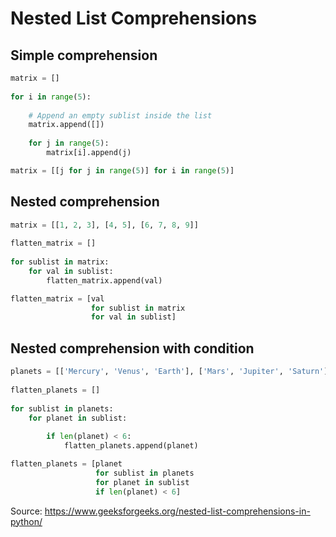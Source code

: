 # Nested List Comprehensions

## Simple comprehension

```python
matrix = [] 
  
for i in range(5): 
      
    # Append an empty sublist inside the list 
    matrix.append([]) 
      
    for j in range(5): 
        matrix[i].append(j) 
```
```python
matrix = [[j for j in range(5)] for i in range(5)] 
```

## Nested comprehension

```python
matrix = [[1, 2, 3], [4, 5], [6, 7, 8, 9]] 
  
flatten_matrix = [] 
  
for sublist in matrix: 
    for val in sublist: 
        flatten_matrix.append(val) 
```
```python
flatten_matrix = [val
                  for sublist in matrix
                  for val in sublist]
```

## Nested comprehension with condition

```python
planets = [['Mercury', 'Venus', 'Earth'], ['Mars', 'Jupiter', 'Saturn'], ['Uranus', 'Neptune', 'Pluto']] 
  
flatten_planets = [] 
  
for sublist in planets: 
    for planet in sublist: 
          
        if len(planet) < 6: 
            flatten_planets.append(planet) 
```
```python
flatten_planets = [planet 
                   for sublist in planets 
                   for planet in sublist 
                   if len(planet) < 6] 
```


Source: https://www.geeksforgeeks.org/nested-list-comprehensions-in-python/
